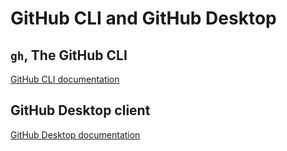 # GitHub CLI and GitHub Desktop


## `gh`, The GitHub CLI

[GitHub CLI documentation](https://docs.github.com/en/github-cli)


## GitHub Desktop client

[GitHub Desktop documentation](https://docs.github.com/en/desktop)

